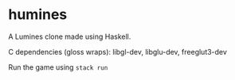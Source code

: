 # humines

A Lumines clone made using Haskell.

C dependencies (gloss wraps): libgl-dev, libglu-dev, freeglut3-dev

Run the game using `stack run`
